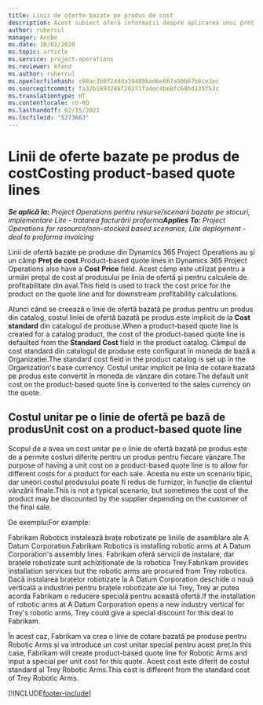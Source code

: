 ```yaml
---
title: Linii de oferte bazate pe produs de cost
description: Acest subiect oferă informații despre aplicarea unui preț de cost unei linii de ofertă pe bază de produs.
author: ruhercul
manager: Annbe
ms.date: 10/01/2020
ms.topic: article
ms.service: project-operations
ms.reviewer: kfend
ms.author: ruhercul
ms.openlocfilehash: c08ac3b0f24dda19489bad6e667a50b67b8ce3ec
ms.sourcegitcommit: fa32b1893286f20271fa4ec4be8fc68bd135f53c
ms.translationtype: HT
ms.contentlocale: ro-RO
ms.lasthandoff: 02/15/2021
ms.locfileid: "5273663"
---
```

# <a name="costing-product-based-quote-lines"></a><span data-ttu-id="1f9aa-103">Linii de oferte bazate pe produs de cost</span><span class="sxs-lookup"><span data-stu-id="1f9aa-103">Costing product-based quote lines</span></span>

<span data-ttu-id="1f9aa-104">_**Se aplică la:** Project Operations pentru resurse/scenarii bazate pe stocuri, implementare Lite - tratarea facturării proforma_</span><span class="sxs-lookup"><span data-stu-id="1f9aa-104">_**Applies To:** Project Operations for resource/non-stocked based scenarios, Lite deployment - deal to proforma invoicing_</span></span>


<span data-ttu-id="1f9aa-105">Linii de ofertă bazate pe produse din Dynamics 365 Project Operations au și un câmp **Preț de cost**.</span><span class="sxs-lookup"><span data-stu-id="1f9aa-105">Product-based quote lines in Dynamics 365 Project Operations also have a **Cost Price** field.</span></span> <span data-ttu-id="1f9aa-106">Acest câmp este utilizat pentru a urmări prețul de cost al produsului pe linia de ofertă și pentru calculele de profitabilitate din aval.</span><span class="sxs-lookup"><span data-stu-id="1f9aa-106">This field is used to track the cost price for the product on the quote line and for downstream profitability calculations.</span></span>

<span data-ttu-id="1f9aa-107">Atunci când se creează o linie de ofertă bazată pe produs pentru un produs din catalog, costul liniei de ofertă bazată pe produs este implicit de la **Cost standard** din catalogul de produse.</span><span class="sxs-lookup"><span data-stu-id="1f9aa-107">When a product-based quote line is created for a catalog product, the cost of the product-based quote line is defaulted from the **Standard Cost** field in the product catalog.</span></span> <span data-ttu-id="1f9aa-108">Câmpul de cost standard din catalogul de produse este configurat în moneda de bază a Organizației.</span><span class="sxs-lookup"><span data-stu-id="1f9aa-108">The standard cost field in the product catalog is set up in the Organization's base currency.</span></span> <span data-ttu-id="1f9aa-109">Costul unitar implicit pe linia de cotare bazată pe produs este convertit în moneda de vânzare din cotare.</span><span class="sxs-lookup"><span data-stu-id="1f9aa-109">The default unit cost on the product-based quote line is converted to the sales currency on the quote.</span></span>

## <a name="unit-cost-on-a-product-based-quote-line"></a><span data-ttu-id="1f9aa-110">Costul unitar pe o linie de ofertă pe bază de produs</span><span class="sxs-lookup"><span data-stu-id="1f9aa-110">Unit cost on a product-based quote line</span></span>

<span data-ttu-id="1f9aa-111">Scopul de a avea un cost unitar pe o linie de ofertă bazată pe produs este de a permite costuri diferite pentru un produs pentru fiecare vânzare.</span><span class="sxs-lookup"><span data-stu-id="1f9aa-111">The purpose of having a unit cost on a product-based quote line is to allow for different costs for a product for each sale.</span></span> <span data-ttu-id="1f9aa-112">Acesta nu este un scenariu tipic, dar uneori costul produsului poate fi redus de furnizor, în funcție de clientul vânzării finale.</span><span class="sxs-lookup"><span data-stu-id="1f9aa-112">This is not a typical scenario, but sometimes the cost of the product may be discounted by the supplier depending on the customer of the final sale.</span></span>

<span data-ttu-id="1f9aa-113">De exemplu:</span><span class="sxs-lookup"><span data-stu-id="1f9aa-113">For example:</span></span>

<span data-ttu-id="1f9aa-114">Fabrikam Robotics instalează brațe robotizate pe liniile de asamblare ale A Datum Corporation.</span><span class="sxs-lookup"><span data-stu-id="1f9aa-114">Fabrikam Robotics is installing robotic arms at A Datum Corporation's assembly lines.</span></span> <span data-ttu-id="1f9aa-115">Fabrikam oferă servicii de instalare, dar brațele robotizate sunt achiziționate de la robotica Trey.</span><span class="sxs-lookup"><span data-stu-id="1f9aa-115">Fabrikam provides installation services but the robotic arms are procured from Trey robotics.</span></span> <span data-ttu-id="1f9aa-116">Dacă instalarea brațelor robotizate la A Datum Corporation deschide o nouă verticală a industriei pentru brațele robotizate ale lui Trey, Trey ar putea acorda Fabrikam o reducere specială pentru această ofertă.</span><span class="sxs-lookup"><span data-stu-id="1f9aa-116">If the installation of robotic arms at A Datum Corporation opens a new industry vertical for Trey's robotic arms, Trey could give a special discount for this deal to Fabrikam.</span></span>

<span data-ttu-id="1f9aa-117">În acest caz, Fabrikam va crea o linie de cotare bazată pe produse pentru Robotic Arms și va introduce un cost unitar special pentru acest preț.</span><span class="sxs-lookup"><span data-stu-id="1f9aa-117">In this case, Fabrikam will create product-based quote line for Robotic Arms and input a special per unit cost for this quote.</span></span> <span data-ttu-id="1f9aa-118">Acest cost este diferit de costul standard al Trey Robotic Arms.</span><span class="sxs-lookup"><span data-stu-id="1f9aa-118">This cost is different from the standard cost of Trey Robotic Arms.</span></span>


[!INCLUDE[footer-include](../../includes/footer-banner.md)]